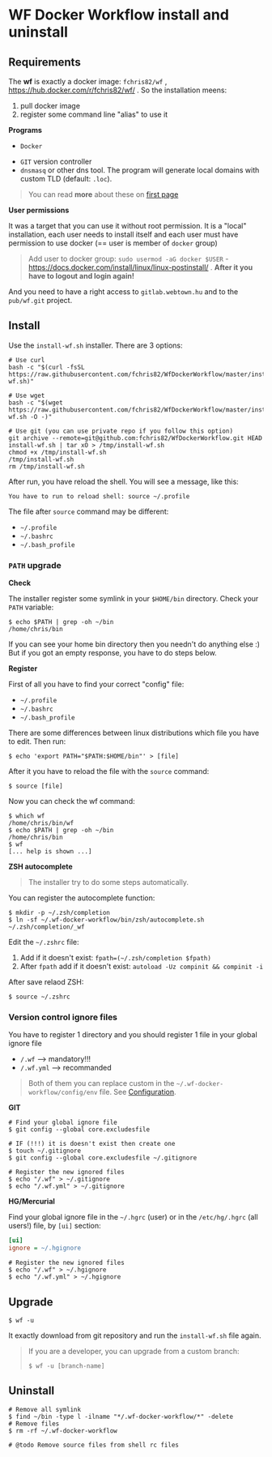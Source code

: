 WF Docker Workflow install and uninstall
========================================

## Requirements

The **wf** is exactly a docker image: `fchris82/wf` , https://hub.docker.com/r/fchris82/wf/ . So the installation meens:

1. pull docker image
2. register some command line "alias" to use it

**Programs**

- `Docker`
<!-- TODO A mercurial még nincs! -->
- `GIT` version controller
- `dnsmasq` or other dns tool. The program will generate local domains with custom TLD (default: `.loc`).

> You can read **more** about these on [first page](/README.md)

**User permissions**

It was a target that you can use it without root permission. It is a "local" installation, each user needs to install itself and each user must have permission to use docker (== user is member of `docker` group)

> Add user to docker group: `sudo usermod -aG docker $USER` - https://docs.docker.com/install/linux/linux-postinstall/ . **After it you have to logout and login again!** 

And you need to have a right access to `gitlab.webtown.hu` and to the `pub/wf.git` project.

## Install

Use the `install-wf.sh` installer. There are 3 options:

```shell
# Use curl
bash -c "$(curl -fsSL https://raw.githubusercontent.com/fchris82/WfDockerWorkflow/master/install-wf.sh)"

# Use wget
bash -c "$(wget https://raw.githubusercontent.com/fchris82/WfDockerWorkflow/master/install-wf.sh -O -)"

# Use git (you can use private repo if you follow this option)
git archive --remote=git@github.com:fchris82/WfDockerWorkflow.git HEAD install-wf.sh | tar xO > /tmp/install-wf.sh
chmod +x /tmp/install-wf.sh
/tmp/install-wf.sh
rm /tmp/install-wf.sh
```

After run, you have reload the shell. You will see a message, like this:

    You have to run to reload shell: source ~/.profile

The file after `source` command may be different:

- `~/.profile`
- `~/.bashrc`
- `~/.bash_profile`

### `PATH` upgrade

**Check**

The installer register some symlink in your `$HOME/bin` directory. Check your `PATH` variable:

    $ echo $PATH | grep -oh ~/bin
    /home/chris/bin

If you can see your home bin directory then you needn't do anything else :) But if you got an empty response, you have to do steps below.

**Register**

First of all you have to find your correct "config" file:

- `~/.profile`
- `~/.bashrc`
- `~/.bash_profile`

There are some differences between linux distributions which file you have to edit. Then run:

    $ echo 'export PATH="$PATH:$HOME/bin"' > [file]

After it you have to reload the file with the `source` command:

    $ source [file]

Now you can check the wf command:

    $ which wf
    /home/chris/bin/wf
    $ echo $PATH | grep -oh ~/bin
    /home/chris/bin
    $ wf
    [... help is shown ...]

**ZSH autocomplete**

> The installer try to do some steps automatically.

You can register the autocomplete function:

```shell
$ mkdir -p ~/.zsh/completion
$ ln -sf ~/.wf-docker-workflow/bin/zsh/autocomplete.sh ~/.zsh/completion/_wf
```

Edit the `~/.zshrc` file:

1. Add if it doesn't exist: `fpath=(~/.zsh/completion $fpath)`
2. After `fpath` add if it doesn't exist: `autoload -Uz compinit && compinit -i`

After save relaod ZSH:

```shell
$ source ~/.zshrc
```

### <a name="vcignore"></a>Version control ignore files

You have to register 1 directory and you should register 1 file in your global ignore file

- `/.wf` --> mandatory!!!
- `/.wf.yml` --> recommanded

> Both of them you can replace custom in the `~/.wf-docker-workflow/config/env` file. See [Configuration](/docs/wf-configuration.md).

**GIT**

```shell
# Find your global ignore file
$ git config --global core.excludesfile

# IF (!!!) it is doesn't exist then create one
$ touch ~/.gitignore
$ git config --global core.excludesfile ~/.gitignore

# Register the new ignored files
$ echo "/.wf" > ~/.gitignore
$ echo "/.wf.yml" > ~/.gitignore
```

**HG/Mercurial**

Find your global ignore file in the `~/.hgrc` (user) or in the `/etc/hg/.hgrc` (all users!) file, by `[ui]` section:

```ini
[ui]
ignore = ~/.hgignore
```

```shell
# Register the new ignored files
$ echo "/.wf" > ~/.hgignore
$ echo "/.wf.yml" > ~/.hgignore
```

## Upgrade

    $ wf -u

It exactly download from git repository and run the `install-wf.sh` file again.

> If you are a developer, you can upgrade from a custom branch:
>
> ```
> $ wf -u [branch-name]
> ```

## Uninstall

```shell
# Remove all symlink
$ find ~/bin -type l -ilname "*/.wf-docker-workflow/*" -delete
# Remove files
$ rm -rf ~/.wf-docker-workflow

# @todo Remove source files from shell rc files
```
